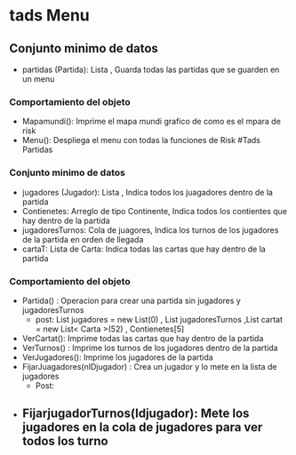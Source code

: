 # tads Menu
## Conjunto minimo de datos
- partidas (Partida): Lista <Partida>, Guarda todas las partidas que se guarden en un menu
### Comportamiento del objeto
- Mapamundi(): Imprime el mapa mundi grafico de como es el mpara de risk
- Menu(): Despliega el menu con todas la funciones de Risk
#Tads Partidas
### Conjunto minimo de datos
- jugadores (Jugador): Lista <Jugador>, Indica todos los juagadores dentro de la partida
- Contienetes: Arreglo de tipo Continente, Indica todos los contientes que hay dentro de la partida
- jugadoresTurnos: Cola de juagores, Indica los turnos de los jugadores de la partida en orden de llegada
- cartaT: Lista de Carta: Indica todas las cartas que hay dentro de la partida
### Comportamiento del objeto
- Partida() : Operacion para crear una partida sin jugadores y jugadoresTurnos 
   - post:  List<Jugador> jugadores = new List<Jugador>(0) , List<Stack> jugadoresTurnos ,List<Carta> cartat = new List< Carta >(52) , Contienetes[5]
- VerCartat(): Imprime todas las cartas que hay dentro de la partida
- VerTurnos() : Imprime los turnos de los jugadores dentro de la partida
- VerJugadores(): Imprime los jugadores de la partida
- FijarJuagadores(nIDjugador) : Crea un jugador y lo mete en la lista de jugadores
  - Post: 
- FijarjugadorTurnos(Idjugador): Mete los jugadores en la cola de jugadores para ver todos los turno
  -  
